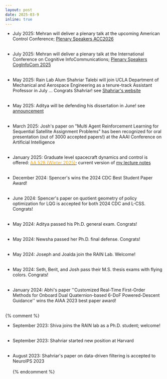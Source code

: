 ```yaml
---
layout: post
date: 2025-03-9
inline: true
---
```


- July 2025: Mehran will deliver a plenary talk at the upcoming American Control Conference; <a href="https://acc2026.a2c2.org/program/plenary-speakers"> Plenary Speakers ACC2026</a> <br/><br />

- July 2025: Mehran will deliver a plenary talk at the International Conference on Cognitive InfoCommunications; <a href="https://scitope.com/coginfocom25/?page_id=20"> Plenary Speakers CogInfoCom 2025</a> <br/><br />


- May 2025: Rain Lab Alum Shahriar Talebi will join UCLA Department of Mechanical and Aerospace Engineering as a tenure-track Assistant Professor in July ... Congrats Shahriar! see <a href="https://shahriarta.github.io/"> Shahriar's website </a> <br/><br />

- May 2025: Aditya will be defending his dissertation in June! see <a href="https://www.aa.washington.edu/news/article/2025-05-12/perfect-angle-using-sunlight-better-track-space-objects"> announcement </a> <br/><br />

- March 2025: Josh's paper on "Multi Agent Reinforcement Learning for Sequential Satellite Assignment Problems"
has been recognized for oral presentation (out of 3000 accepted papers!) at the AAAI Conference on Artificial Intelligence <br /><br />

- January 2025: Graduate level spacecraft dynamics and control is offered: [<span style="color: orange;"> AA 528 (Winter 2025)</span>](/528-course/); current version of <a href="https://www.dropbox.com/scl/fi/jquwldbmcmbre2nuyoqn6/mehran-lecture-notes-528-W2025.pdf?rlkey=328o4ycq79c7bquyuowcte5n8&st=ol955bi0&dl=0" target="_blank">my lecture notes</a> <br /><br />

- December 2024: Spencer's wins the 2024 CDC Best Student Paper Award!<br /><br />

- June 2024: Spencer's paper on quotient geometry of policy optimization for LQG is accepted for both 2024 CDC and L-CSS. Congrats!<br /><br />

- May 2024: Aditya passed his Ph.D. general exam. Congrats!<br /><br />

- May 2024: Newsha passed her Ph.D. final defense. Congrats!<br /><br />

- May 2024: Joseph and Joalda join the RAIN Lab. Welcome!<br /><br />

- May 2024: Seth, Berit, and Josh pass their M.S. thesis exams with flying colors. Congrats!<br /><br />

- January 2024: Abhi's paper ''Customized Real-Time First-Order Methods for Onboard Dual Quaternion-based 6-DoF Powered-Descent Guidance'' wins the AIAA 2023 best paper award!<br /><br />

{% comment %}
- September 2023: Shiva joins the RAIN lab as a Ph.D. student; welcome!<br /><br />

- September 2023: Shahriar started new position at Harvard<br /><br />

- August 2023: Shahriar's paper on data-driven filtering is accepted to NeuroIPS 2023 <br /><br />
{% endcomment %}